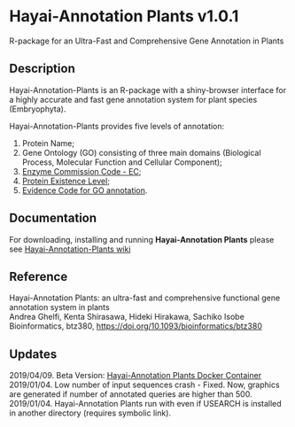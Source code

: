 # Hayai-Annotation Plants v1.0.1

R-package for an Ultra-Fast and Comprehensive Gene Annotation in Plants

Description
-----------
Hayai-Annotation-Plants is an R-package with a shiny-browser interface for a highly accurate and fast gene annotation system for plant species (Embryophyta). 

Hayai-Annotation-Plants provides five levels of annotation: 

1) Protein Name; 
2) Gene Ontology (GO) consisting of three main domains (Biological Process, Molecular Function and Cellular Component); 
3) [Enzyme Commission Code - EC](https://enzyme.expasy.org/); 
4) [Protein Existence Level](https://www.uniprot.org/help/protein_existence); 
5) [Evidence Code for GO annotation](http://geneontology.org/docs/guide-go-evidence-codes/).


Documentation
-------------
For downloading, installing and running **Hayai-Annotation Plants** please see [Hayai-Annotation-Plants wiki](https://github.com/kdri-genomics/Hayai-Annotation-Plants/wiki) 

Reference
---------
Hayai-Annotation Plants: an ultra-fast and comprehensive functional gene annotation system in plants <br/>
Andrea Ghelfi, Kenta Shirasawa, Hideki Hirakawa, Sachiko Isobe <br/>
Bioinformatics, btz380, https://doi.org/10.1093/bioinformatics/btz380 

Updates
-------
2019/04/09. Beta Version: [Hayai-Annotation Plants Docker Container](https://hub.docker.com/r/kazusa005/hayai-annotation-plants) <br/>
2019/01/04. Low number of input sequences crash - Fixed. Now, graphics are generated if number of annotated queries are higher than 500.<br/>
2019/01/04. Hayai-Annotation Plants run with even if USEARCH is installed in another directory (requires symbolic link).
